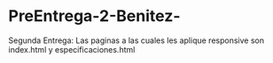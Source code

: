 # PreEntrega-2-Benitez-
Segunda Entrega:
Las paginas a las cuales les aplique responsive son index.html y especificaciones.html

